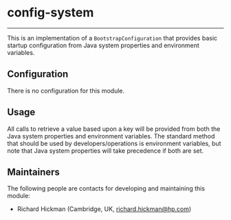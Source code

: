 # config-system

---

 This is an implementation of a `BootstrapConfiguration` that provides
 basic startup configuration from Java system properties and environment
 variables.


## Configuration

 There is no configuration for this module.


## Usage

 All calls to retrieve a value based upon a key will be provided from both the
 Java system properties and environment variables. The standard method that
 should be used by developers/operations is environment variables, but note
 that Java system properties will take precedence if both are set.


## Maintainers

 The following people are contacts for developing and maintaining this module:

 - Richard Hickman (Cambridge, UK, richard.hickman@hp.com)
